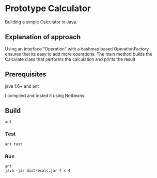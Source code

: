 # Prototype Calculator

Building a simple Calculator in Java.

## Explanation of approach

Using an interface "Operation" with a hashmap based OperationFactory ensures that its easy to add more operations. 
The main method builds the Calculate class that performs the calculation and prints the result.

## Prerequisites
java 1.6+ and ant

I compiled and tested it using Netbeans.

## Build 

```shell
ant
```

### Test
```shell
ant test
```

### Run
```shell
ant
java -jar dist/ecalc.jar 4 x 4
```
